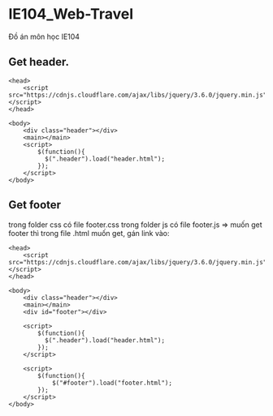 # IE104_Web-Travel
Đồ án môn học IE104
## Get header.

    <head>
        <script src="https://cdnjs.cloudflare.com/ajax/libs/jquery/3.6.0/jquery.min.js"></script>
    </head>
    
    <body>
        <div class="header"></div>
        <main></main>
        <script> 
            $(function(){
              $(".header").load("header.html"); 
            });
        </script>
    </body>

## Get footer
trong folder css có file footer.css
trong folder js có file footer.js
=> muốn get footer thì trong file .html muốn get, gán link vào:

    <head>
        <script src="https://cdnjs.cloudflare.com/ajax/libs/jquery/3.6.0/jquery.min.js"></script>
    </head>
    
    <body>
        <div class="header"></div>
        <main></main>
        <div id="footer"></div>    
    
        <script> 
            $(function(){
              $(".header").load("header.html"); 
            });
        </script>
        
        <script> 
            $(function(){
                $("#footer").load("footer.html"); 
            });
        </script>
    </body>
    
